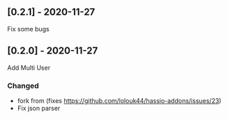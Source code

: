 ## [0.2.1] - 2020-11-27
Fix some bugs
## [0.2.0] - 2020-11-27
Add Multi User
### Changed
- fork from (fixes https://github.com/lolouk44/hassio-addons/issues/23)
- Fix json parser

